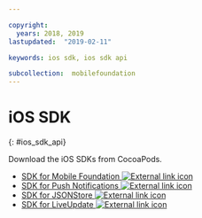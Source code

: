 ```yaml
---

copyright:
  years: 2018, 2019
lastupdated:  "2019-02-11"

keywords: ios sdk, ios sdk api

subcollection:  mobilefoundation
---
```


#	iOS SDK
{: #ios_sdk_api}

Download the iOS SDKs from CocoaPods.

* [SDK for Mobile Foundation ![External link icon](../../icons/launch-glyph.svg "External link icon")](https://cocoapods.org/pods/IBMMobileFirstPlatformFoundation)
* [SDK for Push Notifications ![External link icon](../../icons/launch-glyph.svg "External link icon")](https://cocoapods.org/pods/IBMMobileFirstPlatformFoundationPush)
* [SDK for JSONStore ![External link icon](../../icons/launch-glyph.svg "External link icon")](https://cocoapods.org/pods/IBMMobileFirstPlatformFoundationJSONStore)
* [SDK for LiveUpdate ![External link icon](../../icons/launch-glyph.svg "External link icon")](https://cocoapods.org/pods/IBMMobileFirstPlatformFoundationLiveUpdate)
